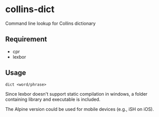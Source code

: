 # collins-dict
Command line lookup for Collins dictionary

## Requirement
- cpr
- lexbor

## Usage
    dict <word/phrase>

Since lexbor doesn't support static compilation in windows, a folder containing library and executable is included.

The Alpine version could be used for mobile devices (e.g., iSH on iOS).
